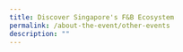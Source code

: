 ```yaml
---
title: Discover Singapore's F&B Ecosystem
permalink: /about-the-event/other-events
description: ""
---
```

